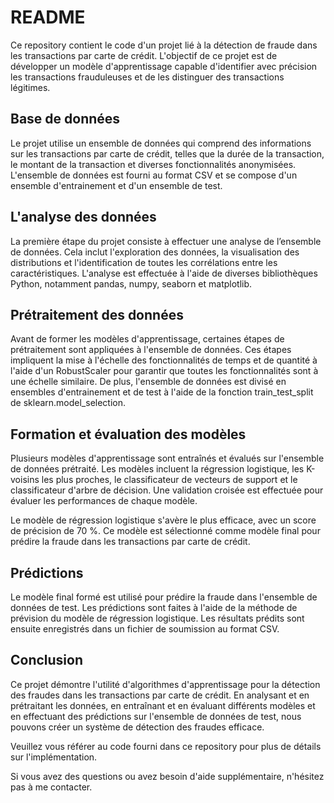 # README

Ce repository contient le code d'un projet lié à la détection de fraude dans les transactions par carte de crédit. L'objectif de ce projet est de développer un modèle d'apprentissage  capable d'identifier avec précision les transactions frauduleuses et de les distinguer des transactions légitimes.

## Base de données

Le projet utilise un ensemble de données qui comprend des informations sur les transactions par carte de crédit, telles que la durée de la transaction, le montant de la transaction et diverses fonctionnalités anonymisées. L'ensemble de données est fourni au format CSV et se compose d'un ensemble d'entrainement et d'un ensemble de test.

## L'analyse des données

La première étape du projet consiste à effectuer une analyse de l’ensemble de données. Cela inclut l'exploration des données, la visualisation des distributions et l'identification de toutes les corrélations entre les caractéristiques. L'analyse est effectuée à l'aide de diverses bibliothèques Python, notamment pandas, numpy, seaborn et matplotlib.

## Prétraitement des données

Avant de former les modèles d'apprentissage, certaines étapes de prétraitement sont appliquées à l'ensemble de données. Ces étapes impliquent la mise à l'échelle des fonctionnalités de temps et de quantité à l'aide d'un RobustScaler pour garantir que toutes les fonctionnalités sont à une échelle similaire. De plus, l'ensemble de données est divisé en ensembles d'entrainement et de test à l'aide de la fonction train_test_split de sklearn.model_selection.

## Formation et évaluation des modèles

Plusieurs modèles d'apprentissage sont entraînés et évalués sur l'ensemble de données prétraité. Les modèles incluent la régression logistique, les K-voisins les plus proches, le classificateur de vecteurs de support et le classificateur d'arbre de décision. Une validation croisée est effectuée pour évaluer les performances de chaque modèle.

Le modèle de régression logistique s'avère le plus efficace, avec un score de précision de 70 %. Ce modèle est sélectionné comme modèle final pour prédire la fraude dans les transactions par carte de crédit.

## Prédictions

Le modèle final formé est utilisé pour prédire la fraude dans l'ensemble de données de test. Les prédictions sont faites à l'aide de la méthode de prévision du modèle de régression logistique. Les résultats prédits sont ensuite enregistrés dans un fichier de soumission au format CSV.

## Conclusion

Ce projet démontre l'utilité d'algorithmes d'apprentissage  pour la détection des fraudes dans les transactions par carte de crédit. En analysant et en prétraitant les données, en entraînant et en évaluant différents modèles et en effectuant des prédictions sur l'ensemble de données de test, nous pouvons créer un système de détection des fraudes efficace.

Veuillez vous référer au code fourni dans ce repository pour plus de détails sur l'implémentation.

Si vous avez des questions ou avez besoin d'aide supplémentaire, n'hésitez pas à me contacter.
